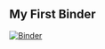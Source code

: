 ## My First Binder

[![Binder](https://mybinder.org/badge_logo.svg)](https://mybinder.org/v2/gh/giordano/my-first-binder/master)
